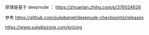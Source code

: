 原理是基于 deepnude  ： https://zhuanlan.zhihu.com/p/376024626

参考  https://github.com/sukebenet/deepnude-checkpoints/releases

https://www.sukebezone.com/pricing
